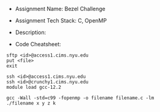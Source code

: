  - Assignment Name: Bezel Challenge

 - Assignment Tech Stack: C, OpenMP

 - Description: 

 - Code Cheatsheet:
 ```
sftp <id>@access1.cims.nyu.edu
put <file>
exit

ssh <id>@access1.cims.nyu.edu
ssh <id>@crunchy1.cims.nyu.edu
module load gcc-12.2

gcc -Wall -std=c99 -fopenmp -o filename filename.c -lm
./filename x y z k
 ```